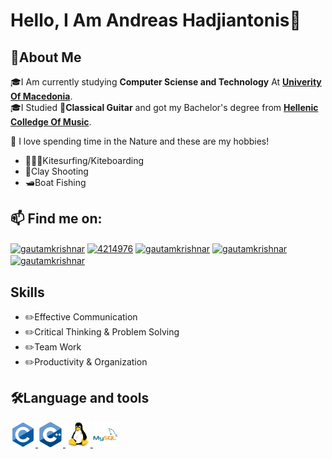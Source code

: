 #                                                        Hello, I Am **Andreas Hadjiantonis**👋

## 🚀About Me
🎓I Am currently studying **Computer Sciense and Technology** At [**Univerity Of Macedonia**](https://www.uom.gr/en/dai).               
🎓I Studied 🎵**Classical Guitar** and got my Bachelor's degree from [**Hellenic Colledge Of Music**](https://hellenic-college-of-music.business.site/).

🌱 I love spending time in the Nature and these are my hobbies!
- 🏄🏻‍♂️Kitesurfing/Kiteboarding
- 🔫Clay Shooting
- 🛥️Boat Fishing

## 📫 Find me on:
<p align="left">
<a href="https://www.linkedin.com/in/andreashadjiantonis/" target="blank"><img align="center" src="https://raw.githubusercontent.com/rahuldkjain/github-profile-readme-generator/master/src/images/icons/Social/linked-in-alt.svg" alt="gautamkrishnar" height="30" width="40" /></a>
<a href="" target="blank"><img align="center" src="https://raw.githubusercontent.com/rahuldkjain/github-profile-readme-generator/master/src/images/icons/Social/stack-overflow.svg" alt="4214976" height="30" width="40" /></a>
<a href="https://twitter.com/Hadjiantonis_A" target="blank"><img align="center" src="https://raw.githubusercontent.com/rahuldkjain/github-profile-readme-generator/master/src/images/icons/Social/twitter.svg" alt="gautamkrishnar" height="30" width="40" /></a>
<a href="https://www.instagram.com/andreas_hadjiantonis_/" target="blank"><img align="center" src="https://raw.githubusercontent.com/rahuldkjain/github-profile-readme-generator/master/src/images/icons/Social/instagram.svg" alt="gautamkrishnar" height="30" width="40" /></a> 
<a href="Andreashadjiantonis#7439" target="blank"><img align="center" src="https://raw.githubusercontent.com/rahuldkjain/github-profile-readme-generator/master/src/images/icons/Social/discord.svg" alt="gautamkrishnar" height="40" width="50" /></a>
  
## Skills
  - ✏️Effective Communication
  - ✏️Critical Thinking & Problem Solving
  - ✏️Team Work
  - ✏️Productivity & Organization

## 🛠️Language and tools 
<p align="left"> 
<a href="https://www.cprogramming.com/" target="_blank"> <img src="https://raw.githubusercontent.com/devicons/devicon/master/icons/c/c-original.svg" alt="c" width="40" height="40"/> <a href="https://www.w3schools.com/cpp/" target="_blank"> <img src="https://raw.githubusercontent.com/devicons/devicon/master/icons/cplusplus/cplusplus-original.svg" alt="cplusplus" width="40" height="40"/> <a href="https://www.linux.org/" target="_blank"> <img src="https://raw.githubusercontent.com/devicons/devicon/master/icons/linux/linux-original.svg" alt="linux" width="40" height="40"/>  <a href="https://www.mysql.com/" target="_blank"> <img src="https://raw.githubusercontent.com/devicons/devicon/master/icons/mysql/mysql-original-wordmark.svg" alt="mysql" width="40" height="40"/>


<!--
**AndreasHadjiantonis/AndreasHadjiantonis** is a ✨ _special_ ✨ repository because its `README.md` (this file) appears on your GitHub profile.

Here are some ideas to get you started:

- 🔭 I’m currently working on ...
- 🌱 I’m currently learning ...
- 👯 I’m looking to collaborate on ...
- 🤔 I’m looking for help with ...
- 💬 Ask me about ...
- 📫 How to reach me: ...
- 😄 Pronouns: ...
- ⚡ Fun fact: ...
-->
